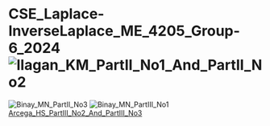 # CSE_Laplace-InverseLaplace_ME_4205_Group-6_2024![Ilagan_KM_PartII_No1_And_PartII_No2](https://github.com/hannahsuzette/CSE_Laplace-InverseLaplace_ME_4205_Group-6_2024/assets/91923863/99c3d85c-bce3-47ee-8844-98a654fb54f3)
![Binay_MN_PartII_No3](https://github.com/hannahsuzette/CSE_Laplace-InverseLaplace_ME_4205_Group-6_2024/assets/159043076/e80fbc9d-0bb5-41f3-8adc-dafcd63a8087)
![Binay_MN_PartIII_No1](https://github.com/hannahsuzette/CSE_Laplace-InverseLaplace_ME_4205_Group-6_2024/assets/159043076/4a018aec-bd5a-41f6-a0fc-2f24646c2556)
[Arcega_HS_PartIII_No2_And_PartIII_No3](https://github.com/hannahsuzette/CSE_Laplace-InverseLaplace_ME_4205_Group-6_2024/assets/159096382/18831c4e-d2a2-4d1a-b898-1460915b2b30)

